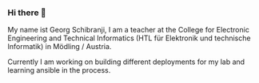 ### Hi there 👋

My name ist Georg Schibranji, I am a teacher at the College for Electronic Engineering and Technical Informatics (HTL für Elektronik und technische Informatik) in Mödling / Austria.

Currently I am working on building different deployments for my lab and learning ansible in the process.


<!--
**gschibranji/gschibranji** is a ✨ _special_ ✨ repository because its `README.md` (this file) appears on your GitHub profile.

Here are some ideas to get you started:

- 🔭 I’m currently working on ...
- 🌱 I’m currently learning ...
- 👯 I’m looking to collaborate on ...
- 🤔 I’m looking for help with ...
- 💬 Ask me about ...
- 📫 How to reach me: ...
- 😄 Pronouns: ...
- ⚡ Fun fact: ...
-->
